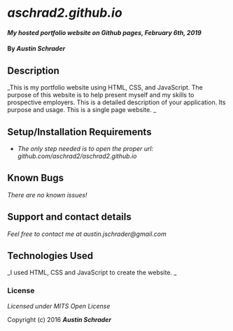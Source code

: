 # _aschrad2.github.io_

#### _My hosted portfolio website on Github pages, February 6th, 2019_

#### By _**Austin Schrader**_

## Description

_This is my portfolio website using HTML, CSS, and JavaScript. The purpose of this website is to help present myself and my skills to prospective employers. This is a detailed description of your application. Its purpose and usage. This is a single page website. _

## Setup/Installation Requirements

* _The only step needed is to open the proper url: github.com/aschrad2/aschrad2.github.io_

## Known Bugs

_There are no known issues!_

## Support and contact details

_Feel free to contact me at austin.jschrader@gmail.com_

## Technologies Used

_I used HTML, CSS and JavaScript to create the website. _

### License

*Licensed under MITS Open License*

Copyright (c) 2016 **_Austin Schrader_**
